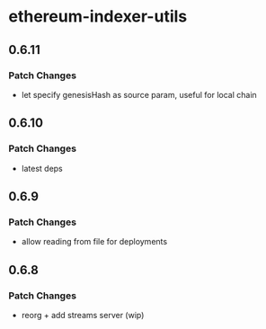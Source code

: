 # ethereum-indexer-utils

## 0.6.11

### Patch Changes

- let specify genesisHash as source param, useful for local chain

## 0.6.10

### Patch Changes

- latest deps

## 0.6.9

### Patch Changes

- allow reading from file for deployments

## 0.6.8

### Patch Changes

- reorg + add streams server (wip)
